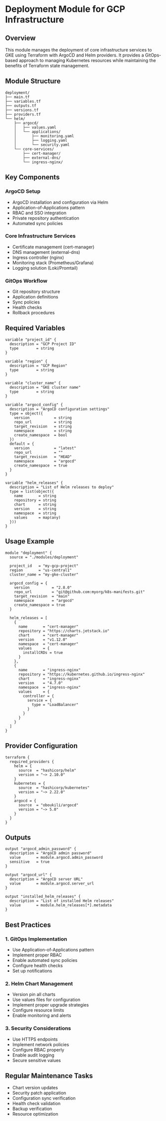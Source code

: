 # Deployment Module for GCP Infrastructure

## Overview
This module manages the deployment of core infrastructure services to GKE using Terraform with ArgoCD and Helm providers. It provides a GitOps-based approach to managing Kubernetes resources while maintaining the benefits of Terraform state management.

## Module Structure
```
deployment/
├── main.tf
├── variables.tf
├── outputs.tf
├── versions.tf
├── providers.tf
└── helm/
    ├── argocd/
    │   ├── values.yaml
    │   └── applications/
    │       ├── monitoring.yaml
    │       ├── logging.yaml
    │       └── security.yaml
    └── core-services/
        ├── cert-manager/
        ├── external-dns/
        └── ingress-nginx/
```

## Key Components

### ArgoCD Setup
- ArgoCD installation and configuration via Helm
- Application-of-Applications pattern
- RBAC and SSO integration
- Private repository authentication
- Automated sync policies

### Core Infrastructure Services
- Certificate management (cert-manager)
- DNS management (external-dns)
- Ingress controller (nginx)
- Monitoring stack (Prometheus/Grafana)
- Logging solution (Loki/Promtail)

### GitOps Workflow
- Git repository structure
- Application definitions
- Sync policies
- Health checks
- Rollback procedures

## Required Variables
```hcl
variable "project_id" {
  description = "GCP Project ID"
  type        = string
}

variable "region" {
  description = "GCP Region"
  type        = string
}

variable "cluster_name" {
  description = "GKE cluster name"
  type        = string
}

variable "argocd_config" {
  description = "ArgoCD configuration settings"
  type = object({
    version           = string
    repo_url          = string
    target_revision   = string
    namespace         = string
    create_namespace  = bool
  })
  default = {
    version           = "latest"
    repo_url          = ""
    target_revision   = "HEAD"
    namespace         = "argocd"
    create_namespace  = true
  }
}

variable "helm_releases" {
  description = "List of Helm releases to deploy"
  type = list(object({
    name       = string
    repository = string
    chart      = string
    version    = string
    namespace  = string
    values     = map(any)
  }))
}
```

## Usage Example
```hcl
module "deployment" {
  source = "./modules/deployment"
  
  project_id   = "my-gcp-project"
  region       = "us-central1"
  cluster_name = "my-gke-cluster"
  
  argocd_config = {
    version          = "2.8.0"
    repo_url         = "git@github.com:myorg/k8s-manifests.git"
    target_revision  = "main"
    namespace        = "argocd"
    create_namespace = true
  }
  
  helm_releases = [
    {
      name       = "cert-manager"
      repository = "https://charts.jetstack.io"
      chart      = "cert-manager"
      version    = "v1.12.0"
      namespace  = "cert-manager"
      values     = {
        installCRDs = true
      }
    },
    {
      name       = "ingress-nginx"
      repository = "https://kubernetes.github.io/ingress-nginx"
      chart      = "ingress-nginx"
      version    = "4.7.0"
      namespace  = "ingress-nginx"
      values     = {
        controller = {
          service = {
            type = "LoadBalancer"
          }
        }
      }
    }
  ]
}
```

## Provider Configuration
```hcl
terraform {
  required_providers {
    helm = {
      source  = "hashicorp/helm"
      version = "~> 2.10.0"
    }
    kubernetes = {
      source  = "hashicorp/kubernetes"
      version = "~> 2.22.0"
    }
    argocd = {
      source  = "oboukili/argocd"
      version = "~> 5.0"
    }
  }
}
```

## Outputs
```hcl
output "argocd_admin_password" {
  description = "ArgoCD admin password"
  value       = module.argocd.admin_password
  sensitive   = true
}

output "argocd_url" {
  description = "ArgoCD server URL"
  value       = module.argocd.server_url
}

output "installed_helm_releases" {
  description = "List of installed Helm releases"
  value       = module.helm_releases[*].metadata
}
```

## Best Practices

### 1. GitOps Implementation
- Use Application-of-Applications pattern
- Implement proper RBAC
- Enable automated sync policies
- Configure health checks
- Set up notifications

### 2. Helm Chart Management
- Version pin all charts
- Use values files for configuration
- Implement proper upgrade strategies
- Configure resource limits
- Enable monitoring and alerts

### 3. Security Considerations
- Use HTTPS endpoints
- Implement network policies
- Configure RBAC properly
- Enable audit logging
- Secure sensitive values

## Regular Maintenance Tasks
- Chart version updates
- Security patch application
- Configuration sync verification
- Health check validation
- Backup verification
- Resource optimization